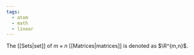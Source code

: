 ```yaml
---
tags:
  - atom
  - math
  - linear
---
```

The [[Sets|set]] of $m\times n$ [[Matrices|matrices]] is denoted as $\R^{m,n}$.
